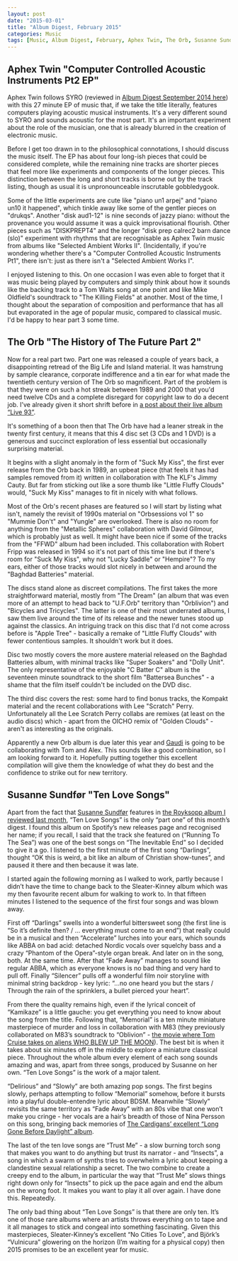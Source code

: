 ```yaml
---
layout: post
date: "2015-03-01"
title: "Album Digest, February 2015"
categories: Music
tags: [Music, Album Digest, February, Aphex Twin, The Orb, Susanne Sundfør, Fifteen]
---
```


## Aphex Twin "Computer Controlled Acoustic Instruments Pt2 EP"

 Aphex Twin follows SYRO (reviewed in [Album Digest September 2014 here](/album-digest-september-2014/)) with this 27 minute EP of music that, if we take the title literally, features computers playing acoustic musical instruments. It's a very different sound to SYRO and sounds acoustic for the most part. It's an important experiment about the role of the musician, one that is already blurred in the creation of electronic music.

Before I get too drawn in to the philosophical connotations, I should discuss the music itself. The EP has about four long-ish pieces that could be considered complete, while the remaining nine tracks are shorter pieces that feel more like experiments and components of the longer pieces. This distinction between the long and short tracks is borne out by the track listing, though as usual it is unpronounceable inscrutable gobbledygook.

Some of the little experiments are cute like "piano un1 arpej" and "piano un10 it happened", which tinkle away like some of the gentler pieces on "drukqs". Another "disk aud1-12" is nine seconds of jazzy piano: without the provenance you would assume it was a quick improvisational flourish. Other pieces such as "DISKPREPT4" and the longer "disk prep calrec2 barn dance (slo)" experiment with rhythms that are recognisable as Aphex Twin music from albums like "Selected Ambient Works II". (Incidentally, if you're wondering whether there's a "Computer Controlled Acoustic Instruments Pt1", there isn't: just as there isn't a "Selected Ambient Works I".

I enjoyed listening to this. On one occasion I was even able to forget that it was music being played by computers and simply think about how it sounds like the backing track to a Tom Waits song at one point and like Mike Oldfield's soundtrack to "The Killing Fields" at another. Most of the time, I thought about the separation of composition and performance that has all but evaporated in the age of popular music, compared to classical music. I'd be happy to hear part 3 some time.

## The Orb "The History of The Future Part 2"

 Now for a real part two. Part one was released a couple of years back, a disappointing retread of the Big Life and Island material. It was hamstrung by sample clearance, corporate indifference and a tin ear for what made the twentieth century version of The Orb so magnificent. Part of the problem is that they were on such a hot streak between 1989 and 2000 that you'd need twelve CDs and a complete disregard for copyright law to do a decent job. I’ve already given it short shrift before in [a post about their live album “Live 93”](/amazing-subversive-revolutionary-adolescence/).

It's something of a boon then that The Orb have had a leaner streak in the twenty first century, it means that this 4 disc set (3 CDs and 1 DVD) is a generous and succinct exploration of less essential but occasionally surprising material.

It begins with a slight anomaly in the form of "Suck My Kiss", the first ever release from the Orb back in 1989, an upbeat piece (that feels it has had samples removed from it) written in collaboration with The KLF's Jimmy Cauty. But far from sticking out like a sore thumb like "Little Fluffy Clouds" would, "Suck My Kiss" manages to fit in nicely with what follows.

Most of the Orb's recent phases are featured so I will start by listing what isn't, namely the revisit of 1990s material on "Orbsessions vol 1" so "Mummie Don't" and "Yungle" are overlooked. There is also no room for anything from the "Metallic Spheres" collaboration with David Gilmour, which is probably just as well. It might have been nice if some of the tracks from the "FFWD" album had been included. This collaboration with Robert Fripp was released in 1994 so it's not part of this time line but if there's room for "Suck My Kiss", why not "Lucky Saddle" or "Hempire"? To my ears, either of those tracks would slot nicely in between and around the "Baghdad Batteries" material.

The discs stand alone as discreet compilations. The first takes the more straightforward material, mostly from "The Dream" (an album that was even more of an attempt to head back to "U.F.Orb" territory than "Orblivion") and "Bicycles and Tricycles". The latter is one of their most underrated albums, I saw them live around the time of its release and the newer tunes stood up against the classics. An intriguing track on this disc that I'd not come across before is "Apple Tree" - basically a remake of "Little Fluffy Clouds" with fewer contentious samples. It shouldn't work but it does.

Disc two mostly covers the more austere material released on the Baghdad Batteries album, with minimal tracks like "Super Soakers" and "Dolly Unit". The only representative of the enjoyable "C Batter C" album is the seventeen minute soundtrack to the short film "Battersea Bunches" - a shame that the film itself couldn't be included on the DVD disc.

The third disc covers the rest: some hard to find bonus tracks, the Kompakt material and the recent collaborations with Lee "Scratch" Perry. Unfortunately all the Lee Scratch Perry collabs are remixes (at least on the audio discs) which - apart from the OICHO remix of "Golden Clouds" - aren't as interesting as the originals.

Apparently a new Orb album is due later this year and [Gaudi](http://gaudimusic.com) is going to be collaborating with Tom and Alex. This sounds like a good combination, so I am looking forward to it. Hopefully putting together this excellent compilation will give them the knowledge of what they do best and the confidence to strike out for new territory.

## Susanne Sundfør "Ten Love Songs"

 Apart from the fact that [Susanne Sundfør](http://tumblr.susannesundfor.com) features in [the Royksopp album I reviewed last month](/album-digest-january-2015/), “Ten Love Songs” is the only “part one” of this month’s digest. I found this album on Spotify’s new releases page and recognised her name; if you recall, I said that the track she featured on (“Running To The Sea”) was one of the best songs on “The Inevitable End” so I decided to give it a go. I listened to the first minute of the first song “Darlings”, thought “OK this is weird, a bit like an album of Christian show-tunes”, and paused it there and then because it was late.

I started again the following morning as I walked to work, partly because I didn’t have the time to change back to the Sleater-Kinney album which was my then favourite recent album for walking to work to. In that fifteen minutes I listened to the sequence of the first four songs and was blown away.

First off “Darlings” swells into a wonderful bittersweet song (the first line is “So it’s definite then? / … everything must come to an end”) that really could be in a musical and then “Accelerate” lurches into your ears, which sounds like ABBA on bad acid: detached Nordic vocals over squelchy bass and a crazy “Phantom of the Opera”-style organ break. And later on in the song, both. At the same time. After that “Fade Away” manages to sound like regular ABBA, which as everyone knows is no bad thing and very hard to pull off. Finally “Silencer” pulls off a wonderful film noir storyline with minimal string backdrop - key lyric: “…no one heard you but the stars / Through the rain of the sprinklers, a bullet pierced your heart”.

From there the quality remains high, even if the lyrical conceit of “Kamikaze” is a little gauche: you get everything you need to know about the song from the title. Following that, “Memorial” is a ten minute miniature masterpiece of murder and loss in collaboration with M83 (they previously collaborated on M83’s soundtrack to “Oblivion” - [the movie where Tom Cruise takes on aliens WHO BLEW UP THE MOON](/oblivion-a-short-review/)). The best bit is when it takes about six minutes off in the middle to explore a miniature classical piece. Throughout the whole album every element of each song sounds amazing and was, apart from three songs, produced by Susanne on her own. “Ten Love Songs” is the work of a major talent.

“Delirious” and “Slowly” are both amazing pop songs. The first begins slowly, perhaps attempting to follow “Memorial” somehow, before it bursts into a playful double-entendre lyric about BDSM. Meanwhile “Slowly” revisits the same territory as “Fade Away” with an 80s vibe that one won’t make you cringe - her vocals are a hair’s breadth of those of Nina Persson on this song, bringing back memories of [The Cardigans’ excellent “Long Gone Before Daylight” album](/uc25/).

The last of the ten love songs are “Trust Me” - a slow burning torch song that makes you want to do anything but trust its narrator - and “Insects”, a song in which a swarm of synths tries to overwhelm a lyric about keeping a clandestine sexual relationship a secret. The two combine to create a creepy end to the album, in particular the way that “Trust Me” slows things right down only for “Insects” to pick up the pace again and end the album on the wrong foot. It makes you want to play it all over again. I have done this. Repeatedly.

The only bad thing about “Ten Love Songs” is that there are only ten. It’s one of those rare albums where an artists throws everything on to tape and it all manages to stick and congeal into something fascinating. Given this masterpieces, Sleater-Kinney’s excellent “No Cities To Love”, and Björk’s “Vulnicura” glowering on the horizon (I’m waiting for a physical copy) then 2015 promises to be an excellent year for music.
